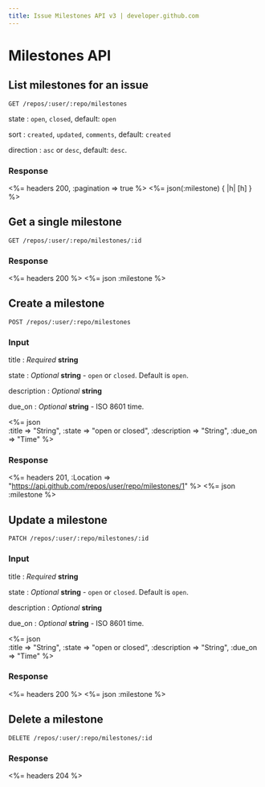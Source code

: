 ```yaml
---
title: Issue Milestones API v3 | developer.github.com
---
```


# Milestones API

## List milestones for an issue

    GET /repos/:user/:repo/milestones

state
: `open`, `closed`, default: `open`

sort
: `created`, `updated`, `comments`, default: `created`

direction
: `asc` or `desc`, default: `desc`.

### Response

<%= headers 200, :pagination => true %>
<%= json(:milestone) { |h| [h] } %>

## Get a single milestone

    GET /repos/:user/:repo/milestones/:id

### Response

<%= headers 200 %>
<%= json :milestone %>

## Create a milestone

    POST /repos/:user/:repo/milestones

### Input

title
: _Required_ **string**

state
: _Optional_ **string** - `open` or `closed`. Default is `open`.

description
: _Optional_ **string**

due\_on
: _Optional_ **string** - ISO 8601 time.

<%= json \
  :title => "String",
  :state => "open or closed",
  :description => "String",
  :due_on => "Time"
%>

### Response

<%= headers 201,
      :Location =>
"https://api.github.com/repos/user/repo/milestones/1" %>
<%= json :milestone %>

## Update a milestone

    PATCH /repos/:user/:repo/milestones/:id

### Input

title
: _Required_ **string**

state
: _Optional_ **string** - `open` or `closed`. Default is `open`.

description
: _Optional_ **string**

due\_on
: _Optional_ **string** - ISO 8601 time.

<%= json \
  :title => "String",
  :state => "open or closed",
  :description => "String",
  :due_on => "Time"
%>

### Response

<%= headers 200 %>
<%= json :milestone %>

## Delete a milestone

    DELETE /repos/:user/:repo/milestones/:id

### Response

<%= headers 204 %>

